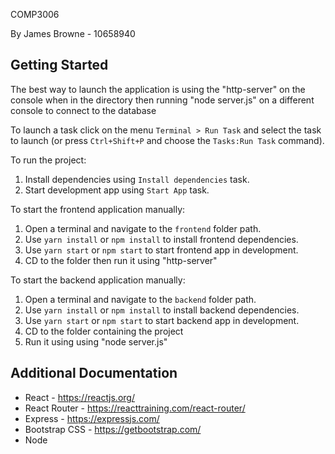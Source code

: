 ﻿COMP3006

By James Browne - 10658940

## Getting Started

The best way to launch the application is using the "http-server" on the console when in the directory then running "node server.js" on a different console to connect to the database

To launch a task click on the menu `Terminal > Run Task` and select the task to launch (or press `Ctrl+Shift+P` and choose the `Tasks:Run Task` command).

To run the project:

1. Install dependencies using `Install dependencies` task.
2. Start development app using `Start App` task.


To start the frontend application manually:
  1. Open a terminal and navigate to the `frontend` folder path.
  2. Use `yarn install` or `npm install` to install frontend dependencies.
  3. Use `yarn start` or `npm start` to start frontend app in development.
  4. CD to the folder then run it using "http-server"



To start the backend application manually:
  1. Open a terminal and navigate to the `backend` folder path.
  2. Use `yarn install` or `npm install` to install backend dependencies.
  3. Use `yarn start` or `npm start` to start backend app in development.
  4. CD to the folder containing the project
  5. Run it using using "node server.js"


## Additional Documentation

- React - https://reactjs.org/
- React Router - https://reacttraining.com/react-router/
- Express - https://expressjs.com/
- Bootstrap CSS - https://getbootstrap.com/
- Node

